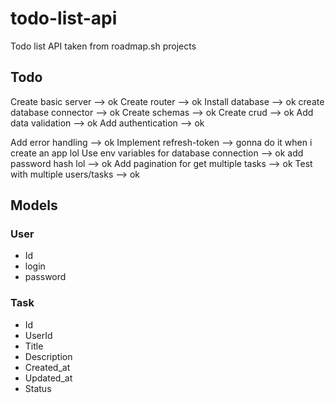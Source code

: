 # todo-list-api
Todo list API taken from roadmap.sh projects


## Todo 

Create basic server --> ok 
Create router --> ok
Install database --> ok
create database connector --> ok 
Create schemas --> ok 
Create crud --> ok
Add data validation --> ok
Add authentication --> ok

Add error handling --> ok 
Implement refresh-token --> gonna do it when i create an app lol
Use env variables for database connection --> ok 
add password hash lol --> ok
Add pagination for get multiple tasks --> ok
Test with multiple users/tasks --> ok

## Models 

### User 

- Id
- login
- password

### Task

- Id
- UserId
- Title
- Description
- Created_at
- Updated_at
- Status
